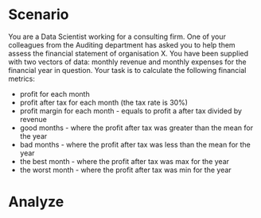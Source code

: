 # Scenario

You are a Data Scientist working for a consulting firm. One of your
colleagues from the Auditing department has asked you to help them assess the
financial statement of organisation X.
You have been supplied with two vectors of data: monthly revenue and monthly
expenses for the financial year in question. Your task is to calculate the following
financial metrics:
- profit for each month
- profit after tax for each month (the tax rate is 30%)
- profit margin for each month - equals to profit a after tax divided by revenue
- good months - where the profit after tax was greater than the mean for the year
- bad months - where the profit after tax was less than the mean for the year
- the best month - where the profit after tax was max for the year
- the worst month - where the profit after tax was min for the year

# Analyze
